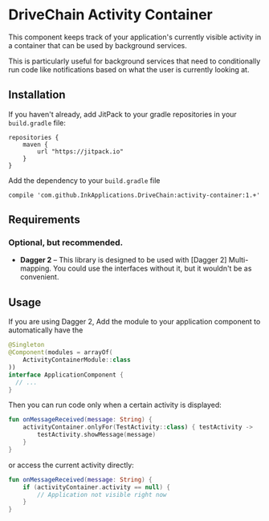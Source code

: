 DriveChain Activity Container
=============================

This component keeps track of your application's currently visible activity
in a container that can be used by background services.

This is particularly useful for background services that need to
conditionally run code like notifications based on what the user is
currently looking at.

Installation
------------

If you haven't already, add JitPack to your gradle repositories in your `build.gradle` file:

    repositories {
        maven {
            url "https://jitpack.io"
        }
    }

Add the dependency to your `build.gradle` file

    compile 'com.github.InkApplications.DriveChain:activity-container:1.+'

Requirements
------------

### Optional, but recommended.
 - **Dagger 2** – This library is designed to be used with [Dagger 2] Multi-mapping. You could use
   the interfaces without it, but it wouldn't be as convenient.

Usage
-----

If you are using Dagger 2, Add the module to your application component to
automatically have the

```kotlin
@Singleton
@Component(modules = arrayOf(
    ActivityContainerModule::class
))
interface ApplicationComponent {
  // ...
}
```

Then you can run code only when a certain activity is displayed:

```kotlin
fun onMessageReceived(message: String) {
    activityContainer.onlyFor(TestActivity::class) { testActivity ->
        testActivity.showMessage(message)
    }
}
```

or access the current activity directly:

```kotlin
fun onMessageReceived(message: String) {
    if (activityContainer.activity == null) {
        // Application not visible right now
    }
}
```